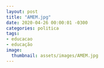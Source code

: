 ```yaml
---
layout: post
title: "AMEM.jpg"
date: 2020-04-26 00:00:01 -0300
categories: politica
tags:
- educacao
- educação
image: 
  thumbnail: assets/images/AMEM.jpg
---
```

